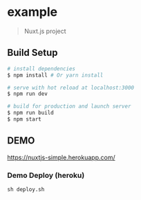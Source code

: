 # example

> Nuxt.js project

## Build Setup

``` bash
# install dependencies
$ npm install # Or yarn install

# serve with hot reload at localhost:3000
$ npm run dev

# build for production and launch server
$ npm run build
$ npm start

```

## DEMO
https://nuxtjs-simple.herokuapp.com/


### Demo Deploy (heroku)

```
sh deploy.sh
```



